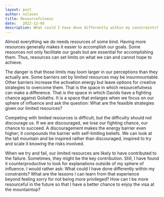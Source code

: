 ```yaml
---
layout: post
author: nslavov
title: Resourcefulness
date:   2022-12-05
description: What could I have done differently within my constraints? What are the lessons I can learn from that experience beyond feeling sorry for not being more privileged?
---
```





<p class="intro"><span class="dropcap">A</span>lmost everything we do needs resources of some kind. Having more resources generally makes it easier to accomplish our goals. Some resources not only facilitate our goals but are essential for accomplishing them. Thus, resources can set limits on what we can and cannot hope to achieve.</p>   


The danger is that those limits may loom larger in our perceptions than they actually are. Some barriers set by limited resources may be insurmountable. Other barriers increase the activation energy but leave options for creative strategies to overcome them. That is the space in which resourcefulness can make a difference. That is the space in which Davids have a fighting chance against Goliaths. It is a space that enlarges when we focus on our sphere of influence and ask the question: What are the feasible strategies given our limited resources?

Competing with limited resources is difficult, but the difficulty should not discourage us. If we are discouraged, we lose our fighting chance, our chance to succeed. A discouragement makes the energy barrier even higher; it compounds the barrier with self-limiting beliefs. We can look at the tall mountain and be inspired rather than discouraged, inspired to try and scale it knowing the risks involved. 

When we try and fail, our limited resources are likely to have contributed to the failure. Sometimes, they might be the key contribution. Still, I have found it counterproductive to look for explanations outside of my sphere of influence. I would rather ask: What could I have done differently within my constraints? What are the lessons I can learn from that experience beyond feeling sorry for not being more privileged? How can I be more resourceful in the future so that I have a better chance to enjoy the visa at the mountaintop?  

<br>

<!-- (https://doi.org/10.1016/j.mcpro.2021.100179)

------

## Comments
Please leave comments as responses to the tweet below:


<blockquote class="twitter-tweet tw-align-center" ><p lang="en" dir="ltr">Indirect &amp; easy omics &lt;---&gt; Researchers<br>Halloween Candies &lt;---&gt; Children<br><br>Some thoughts on preventing obesity in scientific research<a href="https://t.co/Vz8WU12moQ">https://t.co/Vz8WU12moQ</a></p>&mdash; Prof. Nikolai Slavov (@slavov_n) <a href="https://twitter.com/slavov_n/status/1591770153746067458?ref_src=twsrc%5Etfw">November 13, 2022</a></blockquote> <script async src="https://platform.twitter.com/widgets.js" charset="utf-8"></script> -->
